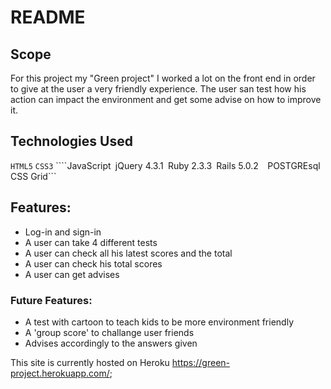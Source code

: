 # README

## Scope
 For this project my "Green project" I worked a lot on the front end in order to give at
 the user a very friendly experience.
 The user san test how his action can impact the environment and get some advise on how to improve it.

## Technologies Used
```HTML5``` ```CSS3``` ````JavaScript``` ```jQuery 4.3.1``` ```Ruby 2.3.3``` ```Rails 5.0.2```  ```POSTGREsql``` ```CSS Grid```

## Features:
* Log-in and sign-in
* A user can take 4 different tests
* A user can check all his latest scores and the total
* A user can check his total scores
* A user can get advises

### Future Features:
* A test with cartoon to teach kids to be more environment friendly
* A 'group score' to challange user friends
* Advises accordingly to the answers given


This site is currently hosted on Heroku https://green-project.herokuapp.com/;
